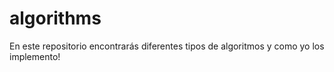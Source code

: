 # algorithms
En este repositorio encontrarás diferentes tipos de algoritmos y como yo los implemento!
